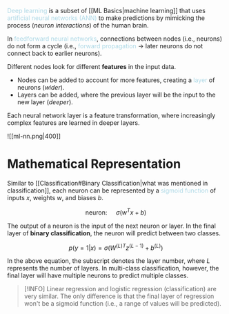 <span style = "color:lightblue">Deep learning</span> is a subset of [[ML Basics|machine learning]] that uses <span style = "color:lightblue">artificial neural networks (ANN)</span> to make predictions by mimicking the process (*neuron interactions*) of the human brain. 

In <span style = "color:lightblue">feedforward neural networks</span>, connections between nodes (i.e., neurons) do not form a cycle (i.e., <span style = "color:lightblue">forward propagation</span> $\rightarrow$ later neurons do not connect back to earlier neurons).

Different nodes look for different **features** in the input data.
- Nodes can be added to account for more features, creating a <span style = "color:lightblue">layer</span> of neurons (*wider*).
- Layers can be added, where the previous layer will be the input to the new layer (*deeper*).

Each neural network layer is a feature transformation, where increasingly complex features are learned in deeper layers.

![[ml-nn.png|400]]

# Mathematical Representation
Similar to [[Classification#Binary Classification|what was mentioned in classification]], each neuron can be represented by a <span style = "color:lightblue">sigmoid function</span> of inputs $x$, weights $w$, and biases $b$.

$$\text{neuron: }\quad\sigma(w^Tx+b)$$

The output of a neuron is the input of the next neuron or layer. In the final layer of **binary classification**, the neuron will predict between two classes.

$$p(y=1|x)=\sigma(W^{(L)T}z^{(L-1)}+b^{(L)})$$

In the above equation, the subscript denotes the layer number, where $L$ represents the number of layers. In multi-class classification, however, the final layer will have multiple neurons to predict multiple classes.

> [!INFO]
> Linear regression and logistic regression (classification) are very similar. The only difference is that the final layer of regression won't be a sigmoid function (i.e., a range of values will be predicted).


<span style = "color:lightblue">